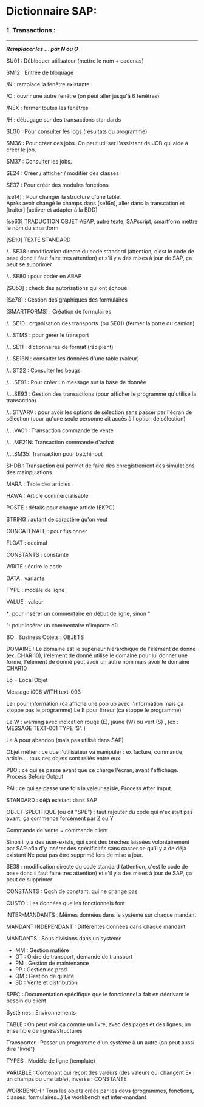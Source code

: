 # Dictionnaire SAP: 

### 1.  Transactions :
___

***Remplacer les … par N ou O***

SU01 : Débloquer utilisateur (mettre le nom + cadenas)

SM12 : Entrée de bloquage

/N : remplace la fenêtre existante 

/O : ouvrir une autre fenêtre (on peut aller jusqu'à 6 fenêtres)  

/NEX : fermer toutes les fenêtres  

/H : débugage sur des transactions standards 

SLG0 : Pour consulter les logs (résultats du programme) 

SM36 : Pour créer des jobs. On peut utiliser l'assistant de JOB qui aide à créer le job. 

SM37 : Consulter les jobs. 

SE24 : Créer / afficher / modifier des classes 

SE37 : Pour créer des modules fonctions 

[se14] : Pour changer la structure d'une table.  
Après avoir changé le champs dans [se16n], aller dans la transcation et [traiter] [activer et adapter à la BDD]

[se63] TRADUCTION OBJET ABAP, autre texte, SAPscript, smartform
mettre le nom du smartform

[SE10] TEXTE STANDARD

/...SE38 : modification directe du code standard (attention, c'est le code de base donc il faut faire très attention) et s'il y a des mises à jour de SAP, ça peut se supprimer 

/…SE80 : pour coder en ABAP  

[SU53] : check des autorisations qui ont échoué

[Se78] : Gestion des graphiques des formulaires

[SMARTFORMS] : Création de formulaires

/…SE10 : organisation des transports  (ou SE01) (fermer la porte du camion) 

/...STMS : pour gérer le transport 

/…SE11 : dictionnaires de format (récipient) 

/…SE16N : consulter les données d'une table (valeur) 

/…ST22 : Consulter les beugs 

/....SE91 : Pour créer un message sur la base de donnée 

/....SE93 : Gestion des transactions (pour afficher le programme qu'utilise la transaction)

/...STVARV : pour avoir les options de sélection sans passer par l'écran de sélection 
(pour qu'une seule personne ait accès à l'option de sélection) 

/....VA01 : Transaction commande de vente

/....ME21N: Transaction commande d'achat

/....SM35: Transaction pour batchinput

SHDB : Transaction qui permet de faire des enregistrement des simulations des mainpulations


MARA : Table des articles 

HAWA : Article commercialisable 

POSTE : détails pour chaque article (EKPO) 

STRING : autant de caractère qu'on veut 

CONCATENATE : pour fusionner 

FLOAT : decimal 

CONSTANTS : constante  

WRITE : écrire le code  

DATA : variante  

TYPE : modèle de ligne  

VALUE : valeur  

*: pour insérer un commentaire en début de ligne, sinon "  

": pour insérer un commentaire n'importe où  

 

BO : Business Objets : OBJETS 


DOMAINE : Le domaine est le supérieur hiérarchique de l'élément de donné (ex: CHAR 10), l'élément de donné utilise le domaine pour lui donner une forme, l'élément de donné peut avoir un autre nom mais avoir le domaine CHAR10 


Lo = Local Objet 

Message i006 WITH text-003 

Le i pour information (ca affiche une pop up avec l'information mais ça stoppe pas le programme) Le E pour Erreur (ca stoppe le programme) 

Le W : warning avec indication rouge (E), jaune (W) ou vert (S) , (ex : MESSAGE TEXT-001 TYPE 'S'. ) 

Le A pour abandon (mais pas utilisé dans SAP) 

Objet métier : ce que l'utilisateur va manipuler : ex facture, commande, article.... tous ces objets sont reliés entre eux 

PBO : ce qui se passe avant que ce charge l'écran, avant l'affichage. Process Before Output 

PAI : ce qui se passe une fois la valeur saisie, Process After Imput. 

STANDARD : déjà existant dans SAP

OBJET SPECIFIQUE (ou dit "SPE") : faut rajouter du code qui n'existait pas avant, ça commence forcément par Z ou Y

Commande de vente = commande client

Sinon il y a des user-exists, qui sont des brèches laissées volontairement par SAP afin d'y insérer des spécificités sans casser ce qu'il y a de déjà existant Ne peut pas être supprimé lors de mise à jour.

SE38 : modification directe du code standard (attention, c'est le code de base donc il faut faire très attention) et s'il y a des mises à jour de SAP, ça peut ce supprimer

CONSTANTS : Qqch de constant, qui ne change pas

CUSTO : Les données que les fonctionnels font

INTER-MANDANTS : Mêmes données dans le système sur chaque mandant

MANDANT INDEPENDANT : Différentes données dans chaque mandant

MANDANTS : Sous divisions dans un système

- MM : Gestion matière
- OT : Ordre de transport, demande de transport
- PM : Gestion de maintenance
- PP : Gestion de prod
- QM : Gestion de qualité
- SD : Vente et distribution

SPEC : Documentation spécifique que le fonctionnel a fait en décrivant le besoin du client

Systèmes : Environnements

TABLE : On peut voir ça comme un livre, avec des pages et des lignes, un ensemble de lignes/structures

Transporter : Passer un programme d'un système à un autre (on peut aussi dire "livré")

TYPES : Modèle de ligne (template)

VARIABLE : Contenant qui reçoit des valeurs (des valeurs qui changent Ex : un champs ou une table), inverse : CONSTANTE

WORKBENCH : Tous les objets créés par les devs (programmes, fonctions, classes, formulaires…) Le workbench est inter-mandant
 

 
 